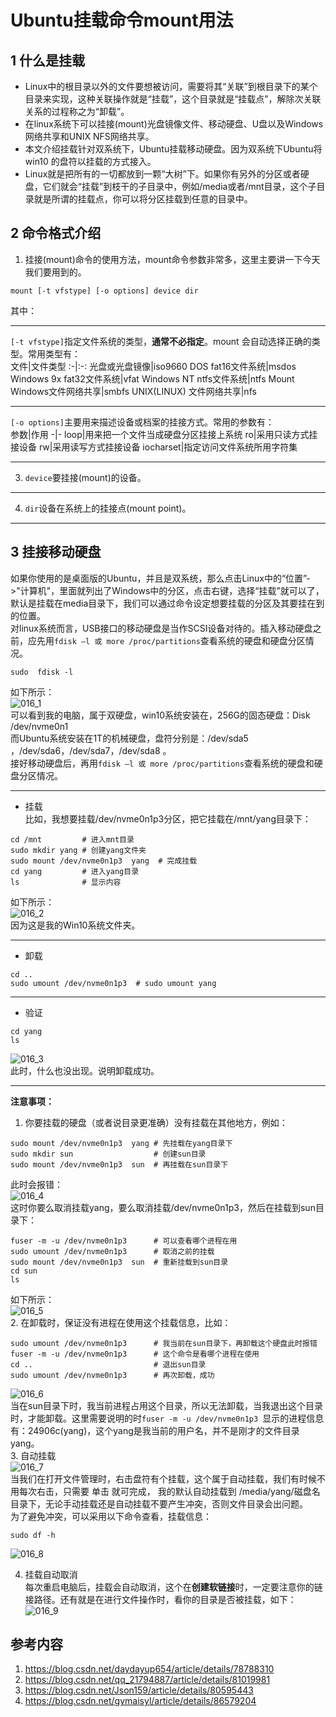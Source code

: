 # Ubuntu挂载命令mount用法    
## 1 什么是挂载  
- Linux中的根目录以外的文件要想被访问，需要将其“关联”到根目录下的某个目录来实现，这种关联操作就是“挂载”，这个目录就是“挂载点”，解除次关联关系的过程称之为“卸载”。  
- 在linux系统下可以挂接(mount)光盘镜像文件、移动硬盘、U盘以及Windows网络共享和UNIX NFS网络共享。  
- 本文介绍挂载针对双系统下，Ubuntu挂载移动硬盘。因为双系统下Ubuntu将win10 的盘符以挂载的方式接入。  
- Linux就是把所有的一切都放到一颗“大树”下。如果你有另外的分区或者硬盘，它们就会“挂载”到枝干的子目录中，例如/media或者/mnt目录，这个子目录就是所谓的挂载点，你可以将分区挂载到任意的目录中。  
## 2 命令格式介绍  
1. 挂接(mount)命令的使用方法，mount命令参数非常多，这里主要讲一下今天我们要用到的。  
```shell
mount [-t vfstype] [-o options] device dir
```
其中：  

------
`[-t vfstype]`指定文件系统的类型，**通常不必指定**。mount 会自动选择正确的类型。常用类型有：  
文件|文件类型
:-|:-:
光盘或光盘镜像|iso9660
DOS fat16文件系统|msdos
Windows 9x fat32文件系统|vfat
Windows NT ntfs文件系统|ntfs
Mount Windows文件网络共享|smbfs
UNIX(LINUX) 文件网络共享|nfs  

-----
 `[-o options]`主要用来描述设备或档案的挂接方式。常用的参数有：  
参数|作用
-|-
loop|用来把一个文件当成硬盘分区挂接上系统
ro|采用只读方式挂接设备
rw|采用读写方式挂接设备
iocharset|指定访问文件系统所用字符集     

-----
3. `device`要挂接(mount)的设备。     
   
-----
4. `dir`设备在系统上的挂接点(mount point)。  

-----

## 3 挂接移动硬盘    
如果你使用的是桌面版的Ubuntu，并且是双系统，那么点击Linux中的“位置”->"计算机"，里面就列出了Windows中的分区，点击右键，选择“挂载”就可以了，默认是挂载在media目录下，我们可以通过命令设定想要挂载的分区及其要挂在到的位置。  
对linux系统而言，USB接口的移动硬盘是当作SCSI设备对待的。插入移动硬盘之前，应先用`fdisk –l 或 more /proc/partitions`查看系统的硬盘和硬盘分区情况。   

```shell
sudo  fdisk -l
```
如下所示：  
![016_1](./img/016_1.png)  
可以看到我的电脑，属于双硬盘，win10系统安装在，256G的固态硬盘：Disk /dev/nvme0n1  
而Ubuntu系统安装在1T的机械硬盘，盘符分别是：/dev/sda5 ，/dev/sda6，/dev/sda7，/dev/sda8  。  
接好移动硬盘后，再用`fdisk –l 或 more /proc/partitions`查看系统的硬盘和硬盘分区情况。    

---
- 挂载  
比如，我想要挂载/dev/nvme0n1p3分区，把它挂载在/mnt/yang目录下：  

```shell
cd /mnt         # 进入mnt目录  
sudo mkdir yang # 创建yang文件夹
sudo mount /dev/nvme0n1p3  yang  # 完成挂载 
cd yang 		# 进入yang目录
ls 				# 显示内容
```
如下所示：   
![016_2](./img/016_2.png)   
因为这是我的Win10系统文件夹。  

---
- 卸载  
```shell
cd ..
sudo umount /dev/nvme0n1p3  # sudo umount yang
```

---
- 验证  
```shell
cd yang
ls
```
![016_3](./img/016_3.png)  
此时，什么也没出现。说明卸载成功。  

---
**注意事项：**  
1. 你要挂载的硬盘（或者说目录更准确）没有挂载在其他地方，例如：  
```shell
sudo mount /dev/nvme0n1p3  yang # 先挂载在yang目录下
sudo mkdir sun 					# 创建sun目录
sudo mount /dev/nvme0n1p3  sun	# 再挂载在sun目录下
```
此时会报错：  
![016_4](./img/016_4.png)   
这时你要么取消挂载yang，要么取消挂载/dev/nvme0n1p3，然后在挂载到sun目录下：  
```shell
fuser -m -u /dev/nvme0n1p3 		# 可以查看哪个进程在用
sudo umount /dev/nvme0n1p3		# 取消之前的挂载
sudo mount /dev/nvme0n1p3  sun	# 重新挂载到sun目录
cd sun
ls
```
如下所示：   
![016_5](./img/016_5.png)   
2. 在卸载时，保证没有进程在使用这个挂载信息，比如：  
```shell
sudo umount /dev/nvme0n1p3  	# 我当前在sun目录下，再卸载这个硬盘此时报错
fuser -m -u /dev/nvme0n1p3 		# 这个命令是看哪个进程在使用
cd ..							# 退出sun目录
sudo umount /dev/nvme0n1p3		# 再次卸载，成功
```
![016_6](./img/016_6.png)    
当在sun目录下时，我当前进程占用这个目录，所以无法卸载，当我退出这个目录时，才能卸载。这里需要说明的时`fuser -m -u /dev/nvme0n1p3 `显示的进程信息有：24906c(yang)，这个yang是我当前的用户名，并不是刚才的文件目录yang。  
3. 自动挂载  
![016_7](./img/016_7.png)   
当我们在打开文件管理时，右击盘符有个挂载，这个属于自动挂载，我们有时候不用每次右击，只需要 单击 就可完成， 我的默认自动挂载到 /media/yang/磁盘名目录下，无论手动挂载还是自动挂载不要产生冲突，否则文件目录会出问题。   
为了避免冲突，可以采用以下命令查看，挂载信息：  

```shell
sudo df -h
```
![016_8](./img/016_8.png)   

4. 挂载自动取消  
每次重启电脑后，挂载会自动取消，这个在**创建软链接**时，一定要注意你的链接路径。还有就是在进行文件操作时，看你的目录是否被挂载，如下：  
![016_9](./img/016_9.png)   


## 参考内容  
1. https://blog.csdn.net/daydayup654/article/details/78788310  
2. https://blog.csdn.net/qq_21794887/article/details/81019981  
3. https://blog.csdn.net/Json159/article/details/80595443  
4. https://blog.csdn.net/gymaisyl/article/details/86579204  


